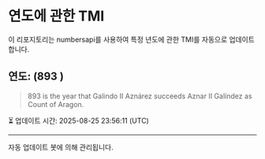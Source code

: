 
# 연도에 관한 TMI

이 리포지토리는 numbersapi를 사용하여 특정 년도에 관한 TMI를 자동으로 업데이트합니다.

## 연도: (893 )
> 893 is the year that Galindo II Aznárez succeeds Aznar II Galíndez as Count of Aragon.

⏳ 업데이트 시간: 2025-08-25 23:56:11 (UTC)

---
자동 업데이트 봇에 의해 관리됩니다.
